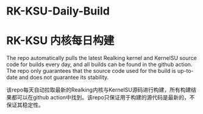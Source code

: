 # RK-KSU-Daily-Build
# RK-KSU 内核每日构建

The repo automatically pulls the latest Realking kernel and KernelSU source code for builds every day, and all builds can be found in the github action. The repo only guarantees that the source code used for the build is up-to-date and does not guarantee its stability.

该repo每天自动拉取最新的Realking内核与KernelSU源码进行构建，所有构建结果都可以在github action中找到。该repo只保证用于构建的源代码是最新的，不保证其稳定性。

